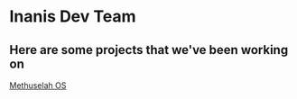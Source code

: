 # Inanis Dev Team

## Here are some projects that we've been working on
[Methuselah OS](Methuselah/README.md)
